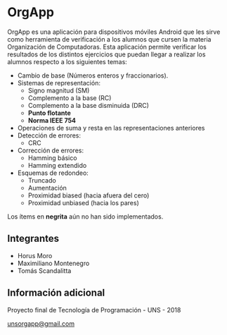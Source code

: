 # OrgApp

OrgApp es una aplicación para dispositivos móviles Android que les sirve como herramienta de verificación
a los alumnos que cursen la materia Organización de Computadoras. Esta aplicación permite verificar los 
resultados de los distintos ejercicios que puedan llegar a realizar los alumnos respecto a los siguientes temas:

- Cambio de base (Números enteros y fraccionarios).
- Sistemas de representación:
  - Signo magnitud (SM)
  - Complemento a la base (RC)
  - Complemento a la base disminuida (DRC)
  - **Punto flotante**
  - **Norma IEEE 754**
- Operaciones de suma y resta en las representaciones anteriores
- Detección de errores:
  - CRC
- Corrección de errores:
  - Hamming básico
  - Hamming extendido
- Esquemas de redondeo:
  - Truncado
  - Aumentación
  - Proximidad biased (hacia afuera del cero)
  - Proximidad unbiased (hacia los pares)

Los ítems en **negrita** aún no han sido implementados.


## Integrantes

- Horus Moro
- Maximiliano Montenegro
- Tomás Scandalitta

 
## Información adicional

Proyecto final de Tecnología de Programación - UNS - 2018

unsorgapp@gmail.com
